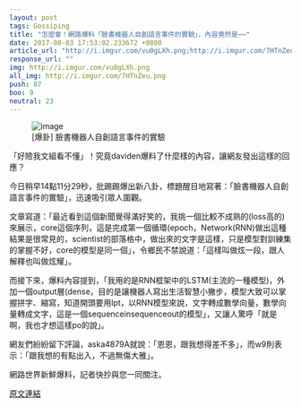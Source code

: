 ```yaml
---
layout: post
tags: Gossiping
title: "怎麼會！網路爆料「臉書機器人自創語言事件的實驗」，內容竟然是⋯⋯"
date: 2017-08-03 17:53:02.233672 +0800
article_url: "http://i.imgur.com/vu0gLXh.png;http://i.imgur.com/7HTnZeu.png;https://goo.gl/WlUdcW"
response_url: ""
img: http://i.imgur.com/vu0gLXh.png
all_img: http://i.imgur.com/7HTnZeu.png
push: 87
boo: 9
neutral: 23
---
```


<figure>
<img src="http://i.imgur.com/vu0gLXh.png" alt="image">
<figcaption>
[爆卦] 臉書機器人自創語言事件的實驗
</figcaption>
</figure>



「好險我文組看不懂」！究竟daviden爆料了什麼樣的內容，讓網友發出這樣的回應？

今日稍早14點11分29秒，批踢踢爆出新八卦，標題醒目地寫著：「臉書機器人自創語言事件的實驗」，迅速吸引眾人圍觀。

文章寫道：「最近看到這個新聞覺得滿好笑的，我挑一個比較不成熟的(loss高的)來展示，core這個序列，這是完成第一個循環(epoch，Network(RNN)做出這種結果是很常見的，scientist的部落格中，做出來的文字是這樣，只是模型對訓練集的掌握不好，core的模型是同一個」，令鄉民不禁說道：「這樣叫做炫一段，跟人解釋也叫做炫耀」。

而接下來，爆料內容提到，「我用的是RNN框架中的LSTM(主流的一種模型)，外加一個output層(dense，目的是讓機器人寫出生活智慧小撇步，模型大致可以掌握拼字、縮寫，知道開頭要用lpt，以RNN模型來說，文字轉成數學向量，數學向量轉成文字，這是一個sequenceinsequenceout的模型」，又讓人驚呼「就是啊，我也才想這樣po的說」。

網友們紛紛留下評論，aska4879A就說：「恩恩，跟我想得差不多」，而w9則表示：「跟我想的有點出入，不過無傷大雅」。

網路世界新鮮爆料，記者快抄與您一同關注。

<a href = "https://www.ptt.cc/bbs/Gossiping/M.1501740692.A.758.html">原文連結</a>

